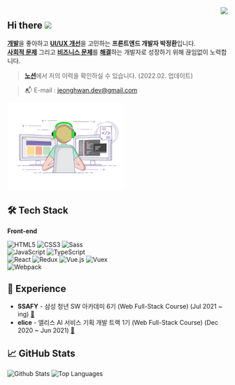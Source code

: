 <div align="right">
  <a href="https://hits.seeyoufarm.com">
    <img src="https://hits.seeyoufarm.com/api/count/incr/badge.svg?url=https%3A%2F%2Fgithub.com%2FJeongHwan-dev&count_bg=%23769CDD&title_bg=%238E8E8E&icon=github.svg&icon_color=%23E7E7E7&title=hits&edge_flat=false" align="right" />
  </a>
</div>

<h2>Hi there <img src="https://media.giphy.com/media/hvRJCLFzcasrR4ia7z/giphy.gif" width="25px" /></h2>

[**개발**](#)을 좋아하고 [**UI/UX 개선**](#)을 고민하는 **프론트엔드 개발자 박정환**입니다.  
[**사회적 문제**](#) 그리고 [**비즈니스 문제**](#)를 [**해결**](#)하는 개발자로 성장하기 위해 끊임없이 노력합니다.

> [**노션**](https://freezing-cobweb-11c.notion.site/8ded3e07719a4c0aba04d6d8d241ec9e)에서 저의 이력을 확인하실 수 있습니다. (2022.02. 업데이트)

> :mailbox_with_mail: E-mail : jeonghwan.dev@gmail.com

<img src="./img/coding.gif" alt="Coding" height="200px" />

## 🛠 Tech Stack

**Front-end**

![HTML5](https://img.shields.io/badge/-HTML5-E34F26?&style=flat-square&logo=html5&logoColor=white) ![CSS3](https://img.shields.io/badge/-CSS3-1572B6?&style=flat-square&logo=css3&logoColor=white) ![Sass](https://img.shields.io/badge/-Sass-CC6699?&style=flat-square&logo=sass&logoColor=white)  
![JavaScript](https://img.shields.io/badge/-JavaScript-F7DF1E?&style=flat-square&logo=javascript&logoColor=white) ![TypeScript](https://img.shields.io/badge/-TypeScript-3178C6?&style=flat-square&logo=TypeScript&logoColor=white)   
![React](https://img.shields.io/badge/-React-61DAFB?&style=flat-square&logo=react&logoColor=white) ![Redux](https://img.shields.io/badge/-Redux-764ABC?&style=flat-square&logo=redux&logoColor=white) ![Vue.js](https://img.shields.io/badge/-Vue.js-4FC08D?&style=flat-square&logo=Vue.js&logoColor=white) ![Vuex](https://img.shields.io/badge/-Vuex-34495e?&style=flat-square&logo=Vue.js&logoColor=white)  
![Webpack](https://img.shields.io/badge/-Webpack-8DD6F9?&style=flat-square&logo=webpack&logoColor=white)

## 💫 Experience

- **SSAFY** - 삼성 청년 SW 아카데미 6기 (Web Full-Stack Course) (Jul 2021 ~ ing) [:link:](https://www.ssafy.com/ksp/jsp/swp/swpMain.jsp)
- **elice** - 엘리스 AI 서비스 기획 개발 트랙 1기 (Web Full-Stack Course) (Dec 2020 ~ Jun 2021) [:link:](https://elicetrack.oopy.io/1e3c9b9f-fcbe-4f22-8a17-416deb670dba)

## :chart_with_upwards_trend: GitHub Stats

<p align="left">
  <img src="https://github-readme-stats.vercel.app/api?username=JeongHwan-dev&show_icons=true&count_private=true&theme=react&hide_border=true&bg_color=0d1017" alt="Github Stats" height="150px" />
  <img src="https://github-readme-stats.vercel.app/api/top-langs/?username=JeongHwan-dev&hide_border=true&layout=compact&theme=react&bg_color=0d1017" alt="Top Languages" height="150px" />
</p>
